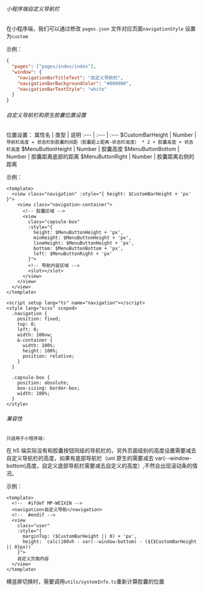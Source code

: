 ###### 小程序端自定义导航栏

在小程序端，我们可以通过修改 `pages.json` 文件对应页面`navigationStyle` 设置为`custom`

示例：

```json
{
  "pages": ["pages/index/index"],
  "window": {
    "navigationBarTitleText": "自定义导航栏",
    "navigationBarBackgroundColor": "#000000",
    "navigationBarTextStyle": "white"
  }
}
```

###### 自定义导航栏和原生胶囊位置设置

位置设置：
属性名 | 类型 | 说明
:--- | :--- | :---
$CustomBarHeight | Number | `导航栏高度 = 状态栏到胶囊的间距（胶囊距上距离-状态栏高度） * 2 + 胶囊高度 + 状态栏高度`
$MenuButtonHeight | Number | 胶囊高度
$MenuButtonBottom | Number | 胶囊距离底部的距离
$MenuButtonRight | Number | 胶囊距离右侧的距离

示例：

```vue
<template>
  <view class="navigation" :style="{ height: $CustomBarHeight + 'px' }">
    <view class="navigation-container">
      <!-- 胶囊区域 -->
      <view
        class="capsule-box"
        :style="{
          height: $MenuButtonHeight + 'px',
          minHeight: $MenuButtonHeight + 'px',
          lineHeight: $MenuButtonHeight + 'px',
          bottom: $MenuButtonBottom + 'px',
          left: $MenuButtonRight + 'px'
        }">
        <!-- 导航内容区域 -->
        <slot></slot>
      </view>
    </view>
  </view>
</template>

<script setup lang="ts" name="navigation"></script>
<style lang="scss" scoped>
  .navigation {
    position: fixed;
    top: 0;
    left: 0;
    width: 100vw;
    &-container {
      width: 100%;
      height: 100%;
      position: relative;
    }
  }

  .capsule-box {
    position: absolute;
    box-sizing: border-box;
    width: 100%;
  }
</style>
```

###### 兼容性

`只适用于小程序端:`

在 h5 端实际没有和胶囊按钮同级的导航栏的，另外页面级别的高度设置需要减去自定义导航栏的高度，如果有底部导航栏（uni 原生的需要减去 var(--window-bottom)高度，自定义底部导航栏需要减去自定义的高度）,不然会出现滚动条的情况。

示例：

```vue
<template>
  <!--  #ifdef MP-WEIXIN -->
  <navigation>自定义导航</navigation>
  <!--  #endif -->
  <view
    class="user"
    :style="{
      marginTop: ($CustomBarHeight || 0) + 'px',
      height: `calc(100vh - var(--window-bottom) - (${$CustomBarHeight || 0}px))`
    }">
    自定义页面内容
  </view>
</template>
```

横竖屏切换时，需要调用`utils/systemInfo.ts`重新计算胶囊的位置
